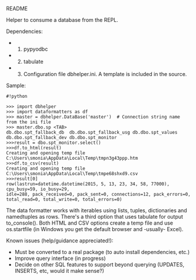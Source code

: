 README


Helper to consume a database from the REPL.

Dependencies:

* 1) pypyodbc
* 2) tabulate
* 3) Configuration file dbhelper.ini. A template is included in the source.

Sample:

```
#!python

>>> import dbhelper
>>> import dataformatters as df
>>> master = dbhelper.DataBase('master')  # Connection string name from the ini file
>>> master.dbo.sp <TAB>
db.dbo.spt_fallback_db  db.dbo.spt_fallback_usg db.dbo.spt_values
db.dbo.spt_fallback_dev db.dbo.spt_monitor
>>>result = dbo.spt_monitor.select()
>>>df.to_html(result)
Creating and opening temp file C:\Users\smonia\AppData\Local\Temp\tmpn3g43ppp.htm
>>>df.to_csv(result)
Creating and opening temp file C:\Users\smonia\AppData\Local\Temp\tmpe68shxd9.csv
>>>result[0]
row(lastrun=datetime.datetime(2015, 5, 13, 23, 34, 58, 77000), cpu_busy=59, io_busy=29, 
idle=288, pack_received=0, pack_sent=0, connections=12, pack_errors=0, total_read=0, total_write=0, total_errors=0)

```
The data formatter works with iterables using lists, tuples, dictionaries and namedtuples as rows. There's a third option that uses tabulate for output to_console().
Both HTML and CSV options create a temp file and use os.startfile (in Windows you get the default browser and -usually- Excel).

Known issues (help/guidance appreciated!): 

* Must be converted to a real package (to auto install dependencies, etc.)
* Improve query interface (in progress)
* Decide on other SQL features to support beyond querying (UPDATES, INSERTS, etc, would it make sense?)


